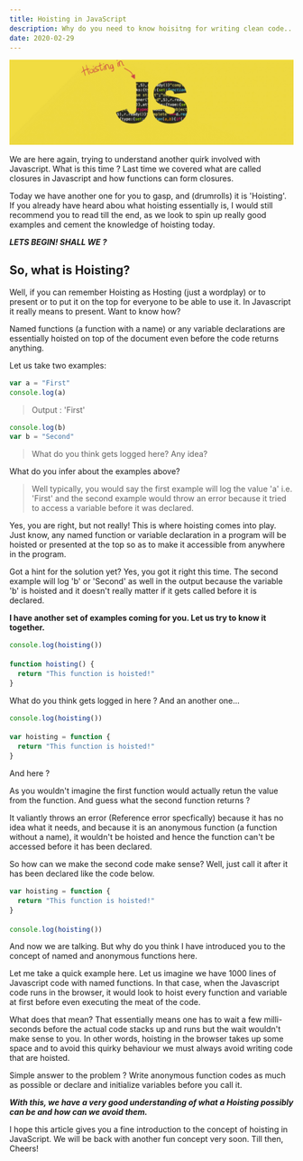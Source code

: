 ```yaml
---
title: Hoisting in JavaScript
description: Why do you need to know hoisitng for writing clean code...
date: 2020-02-29
---
```


![hoisting](./assets/hoisting.gif)

We are here again, trying to understand another quirk involved with Javascript. What is this time ? Last time we covered what are called closures in Javascript and how functions can form closures.

Today we have another one for you to gasp, and (drumrolls) it is 'Hoisting'. If you already have heard abou what hoisting essentially is, I would still recommend you to read till the end, as we look to spin up really good examples and cement the knowledge of hoisting today.

**_LETS BEGIN! SHALL WE ?_**

## So, what is Hoisting?

Well, if you can remember Hoisting as Hosting (just a wordplay) or to present or to put it on the top for everyone to be able to use it. In Javascript it really means to present. Want to know how?

Named functions (a function with a name) or any variable declarations are essentially hoisted on top of the document even before the code returns anything.

Let us take two examples:

```javascript
var a = "First"
console.log(a)
```

> Output : 'First'

```javascript
console.log(b)
var b = "Second"
```

> What do you think gets logged here? Any idea?

What do you infer about the examples above?

> Well typically, you would say the first example will log the value 'a' i.e. 'First' and the second example would throw an error because it tried to access a variable before it was declared.

Yes, you are right, but not really! This is where hoisting comes into play. Just know, any named function or variable declaration in a program will be hoisted or presented at the top so as to make it accessible from anywhere in the program.

Got a hint for the solution yet? Yes, you got it right this time. The second example will log 'b' or 'Second' as well in the output because the variable 'b' is hoisted and it doesn't really matter if it gets called before it is declared.

**I have another set of examples coming for you. Let us try to know it together.**

```javascript
console.log(hoisting())

function hoisting() {
  return "This function is hoisted!"
}
```

What do you think gets logged in here ?
And an another one...

```javascript
console.log(hoisting())

var hoisting = function {
  return "This function is hoisted!"
}
```

And here ?

As you wouldn't imagine the first function would actually retun the value from the function. And guess what the second function returns ?

It valiantly throws an error (Reference error specfically) because it has no idea what it needs, and because it is an anonymous function (a function without a name), it wouldn't be hoisted and hence the function can't be accessed before it has been declared.

So how can we make the second code make sense? Well, just call it after it has been declared like the code below.

```javascript
var hoisting = function {
  return "This function is hoisted!"
}

console.log(hoisting())
```

And now we are talking. But why do you think I have introduced you to the concept of named and anonymous functions here.

Let me take a quick example here. Let us imagine we have 1000 lines of Javascript code with named functions. In that case, when the Javascript code runs in the browser, it would look to hoist every function and variable at first before even executing the meat of the code.

What does that mean? That essentially means one has to wait a few milli-seconds before the actual code stacks up and runs but the wait wouldn't make sense to you. In other words, hoisting in the browser takes up some space and to avoid this quirky behaviour we must always avoid writing code that are hoisted.

Simple answer to the problem ? Write anonymous function codes as much as possible or declare and initialize variables before you call it.

**_With this, we have a very good understanding of what a Hoisting possibly can be and how can we avoid them._**

I hope this article gives you a fine introduction to the concept of hoisting in JavaScript. We will be back with another fun concept very soon. Till then, Cheers!
